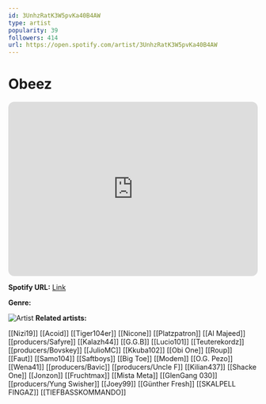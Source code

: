 ```yaml
---
id: 3UnhzRatK3W5pvKa40B4AW
type: artist
popularity: 39
followers: 414
url: https://open.spotify.com/artist/3UnhzRatK3W5pvKa40B4AW
---
```

# Obeez

<iframe style="border-radius:12px" src="https://open.spotify.com/embed/artist/3UnhzRatK3W5pvKa40B4AW" width="100%" height="352" frameBorder="0" allowfullscreen="" allow="autoplay; clipboard-write; encrypted-media; fullscreen; picture-in-picture" loading="lazy"></iframe>

**Spotify URL:** [Link](https://open.spotify.com/artist/3UnhzRatK3W5pvKa40B4AW)

**Genre:** 

![Artist](https://i.scdn.co/image/ab6761610000e5eb7eb6eeb686cf790b1acafc51)
**Related artists:**

[[Nizi19]]
[[Acoid]]
[[Tiger104er]]
[[Nicone]]
[[Platzpatron]]
[[Al Majeed]]
[[producers/Safyre]]
[[Kalazh44]]
[[G.G.B]]
[[Lucio101]]
[[Teuterekordz]]
[[producers/Bovskey]]
[[JulioMC]]
[[Kkuba102]]
[[Obi One]]
[[Roup]]
[[Faut]]
[[Samo104]]
[[Saftboys]]
[[Big Toe]]
[[Modem]]
[[O.G. Pezo]]
[[Wena41]]
[[producers/Bavic]]
[[producers/Uncle F]]
[[Kilian437]]
[[Shacke One]]
[[Jonzon]]
[[Fruchtmax]]
[[Mista Meta]]
[[GlenGang 030]]
[[producers/Yung Swisher]]
[[Joey99]]
[[Günther Fresh]]
[[SKALPELL FINGAZ]]
[[TIEFBASSKOMMANDO]]

